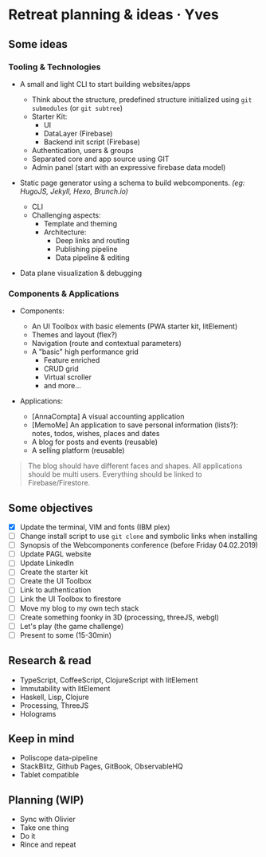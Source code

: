 # Retreat planning & ideas · Yves

## Some ideas

### Tooling & Technologies

- A small and light CLI to start building websites/apps
    - Think about the structure, predefined structure initialized using `git submodules`
      (or `git subtree`)
    - Starter Kit:
      - UI
      - DataLayer (Firebase)
      - Backend init script (Firebase)
    - Authentication, users & groups
    - Separated core and app source using GIT
    - Admin panel (start with an expressive firebase data model)
- Static page generator using a schema to build webcomponents.
  *(eg: HugoJS, Jekyll, Hexo, Brunch.io)*
  - CLI
  - Challenging aspects:
    - Template and theming
    - Architecture:
      - Deep links and routing
      - Publishing pipeline
      - Data pipeline & editing


- Data plane visualization & debugging

### Components & Applications

- Components:
  - An UI Toolbox with basic elements (PWA starter kit, litElement)
  - Themes and layout (flex?)
  - Navigation (route and contextual parameters)
  - A "basic" high performance grid
    - Feature enriched
    - CRUD grid
    - Virtual scroller
    - and more...

- Applications:
  - [AnnaCompta] A visual accounting application
  - [MemoMe] An application to save personal information (lists?): notes, todos, wishes, places and dates
  - A blog for posts and events (reusable)
  - A selling platform (reusable)

> The blog should have different faces and shapes.
> All applications should be multi users.
> Everything should be linked to Firebase/Firestore.

## Some objectives
- [x] Update the terminal, VIM and fonts (IBM plex)
- [ ] Change install script to use `git clone` and symbolic links when installing
- [ ] Synopsis of the Webcomponents conference (before Friday 04.02.2019)
- [ ] Update PAGL website
- [ ] Update LinkedIn
- [ ] Create the starter kit
- [ ] Create the UI Toolbox
- [ ] Link to authentication
- [ ] Link the UI Toolbox to firestore
- [ ] Move my blog to my own tech stack
- [ ] Create something foonky in 3D (processing, threeJS, webgl)
- [ ] Let's play (the game challenge)
- [ ] Present to some (15-30min)

## Research & read
- TypeScript, CoffeeScript, ClojureScript with litElement
- Immutability with litElement
- Haskell, Lisp, Clojure
- Processing, ThreeJS
- Holograms

## Keep in mind
- Poliscope data-pipeline
- StackBlitz, Github Pages, GitBook, ObservableHQ
- Tablet compatible

## Planning (WIP)
- Sync with Olivier
- Take one thing
- Do it
- Rince and repeat
